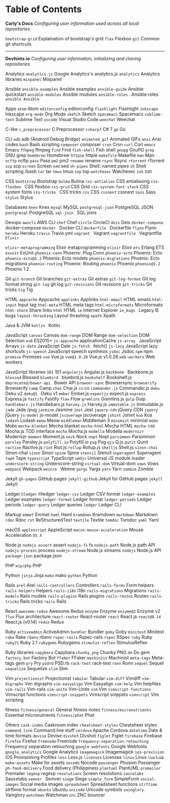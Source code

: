 # Table of Contents

**Carly's Docs**
_Configuring user information used across all local repositories_

``bootstrap-grid`` Explaination of bootstrap's grid
``flex`` Flexbox
``git`` Common git shortcuts
___

**Devhints.io**
_Configuring user information, initializing and cloning repositories_

Analytics
``analytics.js`` Google Analytics's analytics.js
``analytics`` Analytics libraries
``mixpanel``  Mixpanel

Ansible
``ansible-examples``  Ansible examples
``ansible-guide``  Ansible quickstart
``ansible-modules``  Ansible modules
``ansible-roles `` Ansible roles
``ansible Ansible``

Apps
``atom``  Atom
``editorconfig``  editorconfig
``flashlight``  Flashlight
``inkscape``  Inkscape
``org-mode``  Org Mode
``sketch``  Sketch
``spacemacs``  Spacemacs
``sublime-text``  Sublime Text
``vscode``  Visual Studio Code
``weechat``  Weechat

C-like
``c_preprocessor``  C Preprocessor
``csharp7``  C# 7
``go``  Go

CLI
``adb``  adb (Android Debug Bridge)
``animated_gif``  Animated GIFs
``ansi``  Ansi codes
``bash``  Bash scripting
``composer``  composer
``cron``  Cron
``curl``  Curl
``emacs`` Emacs
``ffmpeg``  ffmpeg
``find``  Find
``fish-shell``  Fish shell
``gnupg``  GnuPG
``grep``  GNU grep
``homebrew``  Homebrew
``httpie``  httpie
``makefile``  Makefile
``man`` Man
``ncftp``  ncftp
``pass``  Pass
``pm2``  pm2
``rename``  rename
``rsync``  Rsync
``rtorrent``  rTorrent
``scp``  scp
``screen``  Screen
``sed``  sed
``sh-pipes``  Shell: named pipes
``sh`` Shell scripting /bash
``tar``  tar
``tmux`` tmux
``top``  top
``watchexec``  Watchexec
``zsh``  zsh

CSS
``bootstrap``  Bootstrap
``bulma``  Bulma
``css-antialias``  CSS antialiasing
``css-flexbox `` CSS flexbox
``css-grid``  CSS Grid
``css-system-font-stack``  CSS system fonts
``css-tricks `` CSS tricks
``css``  CSS
``cssnext``  cssnext
``sass``  Sass
``stylus``  Stylus

Databases
``knex``  Knex
``mysql``  MySQL
``postgresql-json``  PostgreSQL JSON
``postgresql`` PostgreSQL
``sql-join `` SQL joins

Devops
``awscli``  AWS CLI
``chef``  Chef
``circle`` CircleCI
``deis``  Deis
``docker-compose``  docker-compose
``docker `` Docker CLI
``dockerfile `` Dockerfile
``flynn``  Flynn
``heroku``  Heroku
``travis``  Travis.yml
``vagrant `` Vagrant
``vagrantfile `` Vagrantfile
``Elixir``

``elixir-metaprogramming`` Elixir metaprogramming
``elixir``  Elixir
``ets``  Erlang ETS
``exunit``  ExUnit
``phoenix-conn``  Phoenix: Plug.Conn
``phoenix-ecto``  Phoenix: Ecto
``phoenix-ecto@1.2`` Phoenix: Ecto models
``phoenix-migrations``  Phoenix: Ecto migrations
``phoenix-routing``  Phoenix: Routing
``phoenix``  Phoenix
``phoenix@1.2``  Phoenix 1.2

Git
``git-branch``  Git branches
``git-extras``  Git extras
``git-log-format``  Git log format string
``git-log``  git log
``git-revisions``  Git revisions
``git-tricks`` Git tricks
``tig``  Tig

HTML
``appcache``  Appcache
``applinks`` Applinks
``html-email`` HTML emails
``html-input``  Input tag
``html-meta``  HTML meta tags
``html-microformats``  Microformats
``html-share``  Share links
``html``  HTML
``ie``  Internet Explorer
``ie_bugs `` Legacy IE bugs
``layout-thrashing``  Layout thrashing
``xpath``  Xpath

Java & JVM
``kotlin `` Kotlin

JavaScript
``canvas``  Canvas
``dom-range``  DOM Range
``dom-selection``  DOM Selection
``es6``  ES2015+
``js-appcache``  applicationCache
``js-array `` JavaScript Arrays
``js-date``  JavaScript Date
``js-fetch `` fetch()
``js-lazy``  JavaScript lazy shortcuts
``js-speech``  JavaScript speech synthesis
``jsdoc``  Jsdoc
``npm``  npm
``promise``  Promises
``vue``  Vue.js
``vue@1.0.28``  Vue.js v1.0.28
``web-workers``  Web workers

JavaScript libraries
``101``  101
``angularjs`` Angular.js
``backbone `` Backbone.js
``blessed``  Blessed
``bluebird `` bluebird.js
``bookshelf`` Bookshelf.js
``deprecated/bower-api `` Bower API
``browser-sync`` Browsersync
``browserify`` Browserify
``camp``  Camp
``chai``  Chai.js
``co``  co
``commander.js`` Commander.js
``deku`` Deku v2
``deku@1 `` Deku v1
``ember`` Ember.js
``expectjs``  expect.js
``express`` Express.js
``fastify``  Fastify
``flow``  Flow
``gremlins``  Gremlins.js
``gulp`` Gulp
``handlebars.js`` Handlebars.js
``harvey.js``  Harvey.js
``immutable.js``  Immutable.js
``jade`` Jade /pug
``jasmine``  Jasmine
``jest``  Jest
``jquery-cdn``  jQuery CDN
``jquery``  jQuery
``js-model``  js-model
``jscoverage``  jscoverage
``jshint``  Jshint
``koa`` Koa
``lodash``  Lodash
``meow``  Meow
``middleman`` Middleman 3
``minimist``  minimist
``mobx``  Mobx
``mocha-blanket``  Mocha blanket
``mocha-html`` Mocha HTML
``mocha-tdd`` Mocha.js TDD interface
``mocha`` Mocha.js
``modella``  Modella
``modernizr`` Modernizr
``moment``  Moment.js
``nock``  Nock
``nopt`` Nopt
``parsimmon`` Parsimmon
``parsley``  Parsley.js
``polyfill.io``  Polyfill.io
``pug``  Pug
``qjs`` Q.js
``qunit``  Qunit
``ractive`` Ractive.js
``riot`` Riot.js
``rollup``  Rollup.js
``shelljs``  Shell.js
``sinon-chai`` Sinon-chai
``sinon``  Sinon
``spine`` Spine
``stencil``  Stencil
``superagent`` Superagent
``tape`` Tape
``typescript`` TypeScript
``umdjs`` Universal JS module loader
``underscore-string`` Underscore-string
``virtual-dom`` Virtual-dom
``vows`` Vows
``webpack``  Webpack
``weinre `` Weinre
``yargs`` Yargs
``yarn``  Yarn
``zombie``  Zombie

Jekyll
``gh-pages``  GitHub pages
``jekyll-github``  Jekyll for GitHub pages
``jekyll``  Jekyll

Ledger
``hledger`` Hledger
``ledger-csv``  Ledger CSV format
``ledger-examples`` Ledger examples
``ledger-format`` Ledger format
``ledger-periods`` Ledger periods
``ledger-query``  Ledger queries
``ledger``  Ledger CLI

Markup
``emmet``  Emmet
``haml``  Haml
``kramdown`` Kramdown
``markdown``  Markdown
``rdoc``  Rdoc
``rst`` ReStructuredText
``textile``  Textile
``tomdoc``  Tomdoc
``yaml``  Yaml

macOS
``applescript``  AppleScript
``macos-mouse-acceleration``  Mouse Acceleration
``OS X``

Node.js
``nodejs-assert``  assert
``nodejs-fs`` fs
``nodejs-path``  Node.js path API
``nodejs-process`` process
``nodejs-stream``  Node.js streams
``nodejs`` Node.js API
``package-json``  package.json

PHP
``wip/php``  PHP

Python
``jinja``  Jinja
``mako``  mako
``python`` Python

Rails
``arel`` Arel
``rails-controllers`` Controllers
``rails-forms`` Form helpers
``rails-helpers`` Helpers
``rails-i18n`` i18n
``rails-migrations`` Migrations
``rails-models``  Rails models
``rails-plugins`` Rails plugins
``rails-routes`` Routes
``rails-tricks`` Rails tricks
``rails`` Rails

React
``awesome-redux``  Awesome Redux
``enzyme``  Enzyme
``enzyme@2``  Enzyme v2
``flux`` Flux architecture
``react-router`` React-router
``react``  React.js
``react@0.14``  React.js (v0.14)
``redux``  Redux

Ruby
``activeadmin``  ActiveAdmin
``bundler`` Bundler
``goby``  Goby
``minitest`` Minitest
``rake``  Rake
``rbenv``  rbenv
``rspec-rails`` Rspec-rails
``rspec`` RSpec
``ruby``  Ruby
``ruby21``  Ruby 2.1
``rubygems``  Rubygems
``stimulus-reflex``  StimulusReflex

Ruby libraries
``capybara``  Capybara
``chunky_png``  Chunky PNG
``do`` Do gem
``factory_bot``  Factory Bot
``ffaker``  FFaker
``machinist`` Machinist
``meta-tags``  Meta-tags gem
``pry`` Pry
``psdrb``  PSD.rb
``rack-test``  rack-test
``ronn``  Ronn
``sequel`` Sequel
``sequelize`` Sequelize
``slim``  Slim

Vim
``projectionist`` Projectionist
``tabular``  Tabular
``vim-diff``  Vimdiff
``vim-digraphs`` Vim digraphs
``vim-easyalign`` Vim Easyalign
``vim-help``  Vim helpfiles
``vim-rails`` Vim-rails
``vim-unite``  Vim-Unite
``vim``  Vim
``vimscript-functions`` Vimscript functions
``vimscript-snippets`` Vimscript snippets
``vimscript``  Vim scripting

fitness
``fitness/general``  General fitness notes
``fitness/micronutrients``  Essential micronutrients
``fitness/phat``  Phat

Others
``cask-index`` Caskroom index
``cheatsheet-styles``  Cheatsheet styles
``command_line`` Command line stuff
``cordova``  Apache Cordova
``datetime``  Date & time formats
``devise`` Devise
``divshot`` Divshot
``figlet``  Figlet
``firebase``  Firebase
``firefox`` Firefox
``freenode``  Freenode
``frequency-separation-retouching``  Frequency separation retouching
``google-webfonts``  Google Webfonts
``google_analytics`` Google Analytics
``imagemagick``  Imagemagick
``ios-provision`` iOS Provisioning Profiles
``less`` Less.js
``licenses``  Licenses
``linux`` Linux
``lua`` Lua
``make-assets`` Make for assets
``nocode``  Nocode
``passenger``  Phusion Passenger
``ph-food-delivery``  Food delivery (Philippines)
``plantuml`` PlantUML
``premailer``  Premailer
``regexp``  regexp
``resolutions``  Screen resolutions
``saucelabs``  Saucelabs
``semver `` Semver
``siege``  Siege
``simple_form``  SimpleForm
``social-images`` Social media images
``spreadsheet``  Spreadsheet functions
``strftime``  strftime format
``ubuntu`` Ubuntu
``unicode`` Unicode symbols
``vainglory``  Vainglory
``watchman``  Watchman
``znc``  ZNC bouncer

